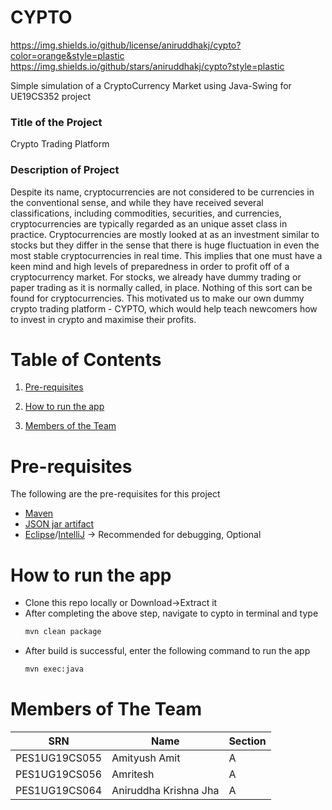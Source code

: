 # CYPTO
https://img.shields.io/github/license/aniruddhakj/cypto?color=orange&style=plastic
https://img.shields.io/github/stars/aniruddhakj/cypto?style=plastic

Simple simulation of a CryptoCurrency Market using Java-Swing for UE19CS352 project


### Title of the Project 

Crypto Trading Platform

### Description of Project

Despite its name, cryptocurrencies are not considered to be currencies in the conventional sense, and while they have received several classifications, including commodities, securities, and currencies, cryptocurrencies are typically regarded as an unique asset class in practice. 
Cryptocurrencies are mostly looked at as an investment similar to stocks but they differ in the sense that there is huge fluctuation in even the most stable cryptocurrencies in real time. 
This implies that one must have a keen mind and high levels of preparedness in order to profit off of a cryptocurrency market. 
For stocks, we already have dummy trading or paper trading as it is normally called, in place. 
Nothing of this sort can be found for cryptocurrencies.
This motivated us to make our own dummy crypto trading platform - CYPTO, which would help teach newcomers how to invest in crypto and maximise their profits. 


# Table of Contents

1. [Pre-requisites](#Pre-requisites)

2. [How to run the app](#How-to-run-the-app)

3. [Members of the Team](#Members-of-the-Team)

# Pre-requisites

The following are the pre-requisites for this project
- [Maven](https://maven.apache.org/download.cgi)
- [JSON jar artifact](https://search.maven.org/artifact/org.json/json)
- [Eclipse](https://www.eclipse.org/downloads)/[IntelliJ](https://www.jetbrains.com/idea/download) -> Recommended for debugging, Optional


# How to run the app

* Clone this repo locally or Download->Extract it
* After completing the above step, navigate to cypto in terminal and type
    ```zsh
    mvn clean package
    ```
* After build is successful, enter the following command to run the app 
    ```zsh
    mvn exec:java
    ```

# Members of The Team

| SRN | Name | Section |
| ----------- | ----------- | ----------- |
| PES1UG19CS055 | Amityush Amit | A |
| PES1UG19CS056 | Amritesh | A |
| PES1UG19CS064 | Aniruddha Krishna Jha | A |
